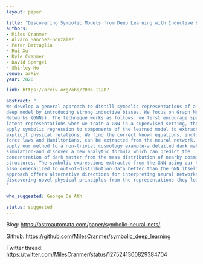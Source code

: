 ```yaml
---
layout: paper

title: "Discovering Symbolic Models from Deep Learning with Inductive Biases"
authors:
- Miles Cranmer
- Alvaro Sanchez-Gonzalez
- Peter Battaglia
- Rui Xu
- Kyle Cranmer
- David Spergel
- Shirley Ho
venue: arXiv
year: 2020

link: https://arxiv.org/abs/2006.11287

abstract: "
We develop a general approach to distill symbolic representations of a learned
deep model by introducing strong inductive biases. We focus on Graph Neural
Networks (GNNs). The technique works as follows: we first encourage sparse
latent representations when we train a GNN in a supervised setting, then we
apply symbolic regression to components of the learned model to extract
explicit physical relations. We find the correct known equations, including
force laws and Hamiltonians, can be extracted from the neural network. We then
apply our method to a non-trivial cosmology example-a detailed dark matter
simulation-and discover a new analytic formula which can predict the 
concentration of dark matter from the mass distribution of nearby cosmic
structures. The symbolic expressions extracted from the GNN using our technique
also generalized to out-of-distribution data better than the GNN itself. Our 
approach offers alternative directions for interpreting neural networks and
discovering novel physical principles from the representations they learn.
"

who_suggested: George De Ath

status: suggested
---
```

Blog: <https://astroautomata.com/paper/symbolic-neural-nets/>

Github: <https://github.com/MilesCranmer/symbolic_deep_learning>

Twitter thread: <https://twitter.com/MilesCranmer/status/1275241300829384704>